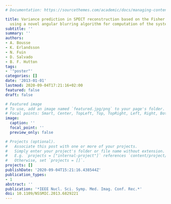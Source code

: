 ```yaml
---
# Documentation: https://sourcethemes.com/academic/docs/managing-content/

title: Variance prediction in SPECT reconstruction based on the Fisher information
  using a novel angular blurring algorithm for computation of the system matrix
subtitle: ''
summary: ''
authors:
- A. Bousse
- K. Erlandsson
- N. Fuin
- D. Salvado
- B. F. Hutton
tags:
- '"poster"'
categories: []
date: '2013-01-01'
lastmod: 2020-09-04T17:21:16+02:00
featured: false
draft: false

# Featured image
# To use, add an image named `featured.jpg/png` to your page's folder.
# Focal points: Smart, Center, TopLeft, Top, TopRight, Left, Right, BottomLeft, Bottom, BottomRight.
image:
  caption: ''
  focal_point: ''
  preview_only: false

# Projects (optional).
#   Associate this post with one or more of your projects.
#   Simply enter your project's folder or file name without extension.
#   E.g. `projects = ["internal-project"]` references `content/project/deep-learning/index.md`.
#   Otherwise, set `projects = []`.
projects: []
publishDate: '2020-09-04T15:21:16.438544Z'
publication_types:
- 1
abstract: ''
publication: '*IEEE Nucl. Sci. Symp. Med. Imag. Conf. Rec.*'
doi: 10.1109/NSSMIC.2013.6829221
---
```

